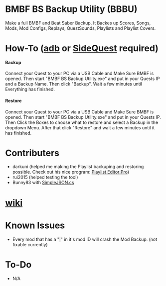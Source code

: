 # BMBF BS Backup Utility (BBBU)
Make a full BMBF and Beat Saber Backup. It Backes up Scores, Songs, Mods, Mod Configs, Replays, QuestSounds, Playlists and Playlist Covers.
# How-To ([adb](https://developer.android.com/studio/releases/platform-tools) or [SideQuest](https://sidequestvr.com/setup-howto) required)
#### Backup
Connect your Quest to your PC via a USB Cable and Make Sure BMBF is opened. Then start "BMBF BS Backup Utility.exe" and put in your Quests IP and a Backup Name. Then click "Backup". Wait a few minutes until Everything has finished.
#### Restore
Connect your Quest to your PC via a USB Cable and Make Sure BMBF is opened. Then start "BMBF BS Backup Utility.exe" and put in your Quests IP. Then Click the Boxes to choose what to restore and select a Backup in the dropdown Menu. After that click "Restore" and wait a few minutes until it has finished.
# Contributers
- darkuni (helped me making the Playlist backuping and restoring possible. Check out his nice program: [Playlist Editor Pro](https://beatsaberquest.com/bmbf/my-tools/playlist-editor-pro/#:~:text=Playlist%20Editor%20Pro%20is%20a,details%20and%20download%20it%20here.))
- rui2015 (helped testing the tool)
- Bunny83 with [SimpleJSON.cs](https://github.com/Bunny83/SimpleJSON/blob/master/SimpleJSON.cs)
# [wiki](https://github.com/ComputerElite/wiki)
# Known Issues
- Every mod that has a "|" in it's mod ID will crash the Mod Backup. (not fixable currently)
# To-Do
- N/A
